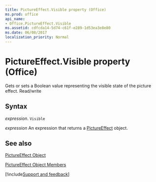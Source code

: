 ```yaml
---
title: PictureEffect.Visible property (Office)
ms.prod: office
api_name:
- Office.PictureEffect.Visible
ms.assetid: cdfcda14-5d74-c61f-e289-1d53ea3e8e80
ms.date: 06/08/2017
localization_priority: Normal
---
```



# PictureEffect.Visible property (Office)

Gets or sets a Boolean value representing the visible state of the picture effect. Read/write


## Syntax

_expression_. `Visible`

 _expression_ An expression that returns a [PictureEffect](Office.PictureEffect.md) object.


## See also


[PictureEffect Object](Office.PictureEffect.md)



[PictureEffect Object Members](./overview/Library-Reference/pictureeffect-members-office.md)

[!include[Support and feedback](~/includes/feedback-boilerplate.md)]